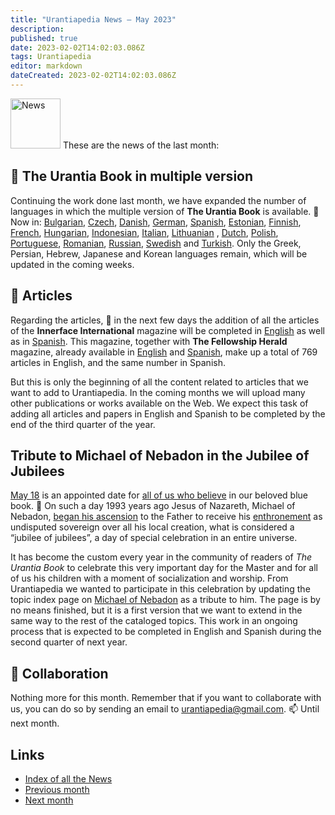 ```yaml
---
title: "Urantiapedia News — May 2023"
description: 
published: true
date: 2023-02-02T14:02:03.086Z
tags: Urantiapedia
editor: markdown
dateCreated: 2023-02-02T14:02:03.086Z
---
```


<img src="/_assets/svg/icon-news.svg" alt="News" style="width: 80px;"> These are the news of the last month:

## :blue_book: The Urantia Book in multiple version

Continuing the work done last month, we have expanded the number of languages in which the multiple version of **The Urantia Book** is available. :blue_book: Now in: [Bulgarian](/bg/The_Urantia_Book_Multiple/Index), [Czech](/cs/The_Urantia_Book_Multiple/Index), [Danish](/da/The_Urantia_Book_Multiple/Index), [German](/de/The_Urantia_Book_Multiple/Index), [Spanish](/es/The_Urantia_Book_Multiple/Index), [Estonian](/et/The_Urantia_Book_Multiple/Index), [Finnish](/fi/The_Urantia_Book_Multiple/Index), [French](/fr/The_Urantia_Book_Multiple/Index), [Hungarian](/hu/The_Urantia_Book_Multiple/Index), [Indonesian](/id/The_Urantia_Book_Multiple/Index), [Italian](/it/The_Urantia_Book_Multiple/Index), [Lithuanian](/lt/The_Urantia_Book_Multiple/Index) , [Dutch](/nl/The_Urantia_Book_Multiple/Index), [Polish](/pl/The_Urantia_Book_Multiple/Index), [Portuguese](/pt/The_Urantia_Book_Multiple/Index), [Romanian](/ro/The_Urantia_Book_Multiple/Index), [Russian](/ru/The_Urantia_Book_Multiple/Index), [Swedish](/sv/The_Urantia_Book_Multiple/Index) and [Turkish](/tr/The_Urantia_Book_Multiple/Index). Only the Greek, Persian, Hebrew, Japanese and Korean languages remain, which will be updated in the coming weeks.

## :page_with_curl: Articles

Regarding the articles, :page_with_curl: in the next few days the addition of all the articles of the **Innerface International** magazine will be completed in [English](/en/index/articles_innerface) as well as in [Spanish](/es/index/articles_innerface). This magazine, together with **The Fellowship Herald** magazine, already available in [English](/en/index/articles_herald) and [Spanish](/es/index/articles_herald), make up a total of 769 articles in English, and the same number in Spanish.

But this is only the beginning of all the content related to articles that we want to add to Urantiapedia. In the coming months we will upload many other publications or works available on the Web. We expect this task of adding all articles and papers in English and Spanish to be completed by the end of the third quarter of the year.

## Tribute to Michael of Nebadon in the Jubilee of Jubilees

[May 18](/en/The_Urantia_Book/193#p5_1) is an appointed date for [all of us who believe](/en/article/Joshua_J_Wilson/Proclaim_the_Holyday_of_Holydays) in our beloved blue book. :blue_heart: On such a day 1993 years ago Jesus of Nazareth, Michael of Nebadon, [began his ascension](/en/The_Urantia_Book/193#p5_5) to the Father to receive his [enthronement](/en/The_Urantia_Book/33#p3_5) as undisputed sovereign over all his local creation, what is considered a “jubilee of jubilees”, a day of special celebration in an entire universe.

It has become the custom every year in the community of readers of _The Urantia Book_ to celebrate this very important day for the Master and for all of us his children with a moment of socialization and worship. From Urantiapedia we wanted to participate in this celebration by updating the topic index page on [Michael of Nebadon](/en/topic/Michael_of_Nebadon) as a tribute to him. The page is by no means finished, but it is a first version that we want to extend in the same way to the rest of the cataloged topics. This work in an ongoing process that is expected to be completed in English and Spanish during the second quarter of next year.

## :blue_heart: Collaboration

Nothing more for this month. Remember that if you want to collaborate with us, you can do so by sending an email to urantiapedia@gmail.com. :mailbox: Until next month.

## Links

- [Index of all the News](/en/news)
- [Previous month](/en/news/2023/04)
- [Next month](/en/news/2023/06)